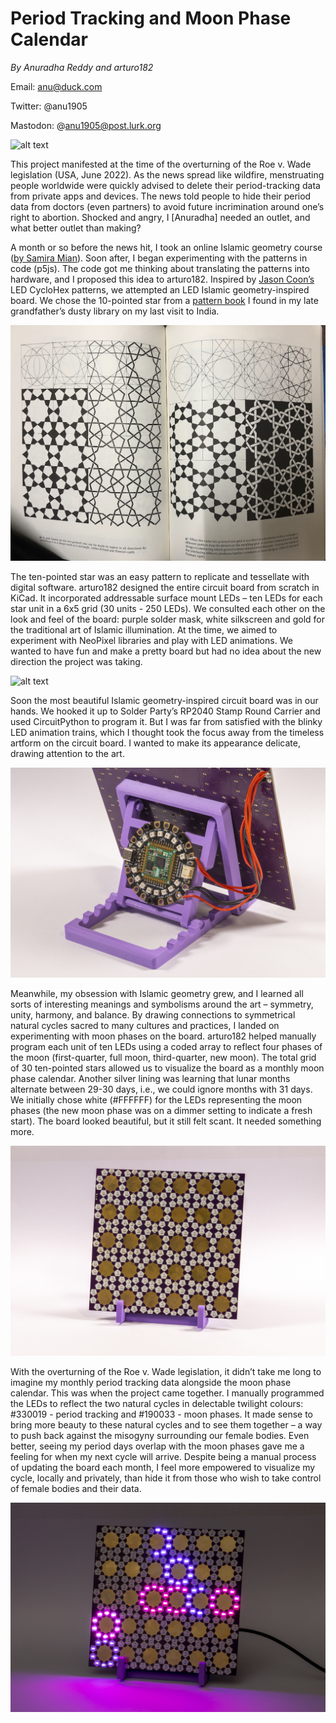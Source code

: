 # Period Tracking and Moon Phase Calendar

_By Anuradha Reddy and arturo182_

Email: anu@duck.com

Twitter: @anu1905

Mastodon: @anu1905@post.lurk.org

![alt text](./Islamic_geometry.gif)

This project manifested at the time of the overturning of the Roe v. Wade legislation (USA, June 2022). As the news spread like wildfire, menstruating people worldwide were quickly advised to delete their period-tracking data from private apps and devices. The news told people to hide their period data from doctors (even partners) to avoid future incrimination around one’s right to abortion. Shocked and angry, I [Anuradha] needed an outlet, and what better outlet than making?
  
A month or so before the news hit, I took an online Islamic geometry course ([by Samira Mian](https://www.samiramian.uk/)). Soon after, I began experimenting with the patterns in code (p5js). The code got me thinking about translating the patterns into hardware, and I proposed this idea to arturo182. Inspired by [Jason Coon’s](https://twitter.com/jasoncoon_/status/1589403833910063104?s=20) LED CycloHex patterns, we attempted an LED Islamic geometry-inspired board. We chose the 10-pointed star from a [pattern book](https://www.amazon.com/Islamic-Designs-Artists-Craftspeople-Pictorial/dp/048625819X) I found in my late grandfather’s dusty library on my last visit to India.

![alt text](./Islamic_geometry_5.jpg)

The ten-pointed star was an easy pattern to replicate and tessellate with digital software. arturo182 designed the entire circuit board from scratch in KiCad. It incorporated addressable surface mount LEDs – ten LEDs for each star unit in a 6x5 grid (30 units - 250 LEDs). We consulted each other on the look and feel of the board: purple solder mask, white silkscreen and gold for the traditional art of Islamic illumination. At the time, we aimed to experiment with NeoPixel libraries and play with LED animations. We wanted to have fun and make a pretty board but had no idea about the new direction the project was taking.

![alt text](./Islamic_geometry_4.jpg)
 
Soon the most beautiful Islamic geometry-inspired circuit board was in our hands. We hooked it up to Solder Party’s RP2040 Stamp Round Carrier and used CircuitPython to program it. But I was far from satisfied with the blinky LED animation trains, which I thought took the focus away from the timeless artform on the circuit board. I wanted to make its appearance delicate, drawing attention to the art. 

![alt text](./Islamic_geometry_3.jpg)

Meanwhile, my obsession with Islamic geometry grew, and I learned all sorts of interesting meanings and symbolisms around the art – symmetry, unity, harmony, and balance. By drawing connections to symmetrical natural cycles sacred to many cultures and practices, I landed on experimenting with moon phases on the board. arturo182 helped manually program each unit of ten LEDs using a coded array to reflect four phases of the moon (first-quarter, full moon, third-quarter, new moon). The total grid of 30 ten-pointed stars allowed us to visualize the board as a monthly moon phase calendar. Another silver lining was learning that lunar months alternate between 29-30 days, i.e., we could ignore months with 31 days. We initially chose white (#FFFFFF) for the LEDs representing the moon phases (the new moon phase was on a dimmer setting to indicate a fresh start). The board looked beautiful, but it still felt scant. It needed something more.

![alt text](./Islamic_geometry_2.jpg)
  
With the overturning of the Roe v. Wade legislation, it didn’t take me long to imagine my monthly period tracking data alongside the moon phase calendar. This was when the project came together. I manually programmed the LEDs to reflect the two natural cycles in delectable twilight colours: #330019 - period tracking and #190033 - moon phases. It made sense to bring more beauty to these natural cycles and to see them together – a way to push back against the misogyny surrounding our female bodies. Even better, seeing my period days overlap with the moon phases gave me a feeling for when my next cycle will arrive. Despite being a manual process of updating the board each month, I feel more empowered to visualize my cycle, locally and privately, than hide it from those who wish to take control of female bodies and their data. 

![alt text](./Islamic_geometry_1.jpg)
